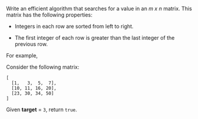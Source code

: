 Write an efficient algorithm that searches for a value in an *m x n* matrix. This matrix has the following properties:

- Integers in each row are sorted from left to right.

- The first integer of each row is greater than the last integer of the previous row.

For example,

Consider the following matrix:

```
[
  [1,   3,  5,  7],
  [10, 11, 16, 20],
  [23, 30, 34, 50]
]
```

Given **target** = `3`, return `true`.
